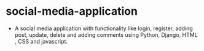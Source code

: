 # social-media-application
- A social media application with functionality like login, register, adding post, update, delete and adding comments using Python, Django, HTML , CSS and javascript.
